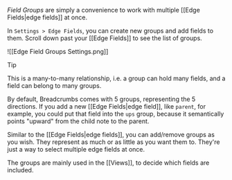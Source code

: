 _Field Groups_ are simply a convenience to work with multiple [[Edge Fields|edge fields]] at once.

In `Settings > Edge Fields`, you can create new groups and add fields to them. Scroll down past your [[Edge Fields]] to see the list of groups.

![[Edge Field Groups Settings.png]]

> [!TIP]
> This is a many-to-many relationship, i.e. a group can hold many fields, and a field can belong to many groups.

By default, Breadcrumbs comes with 5 groups, representing the 5 directions. If you add a new [[Edge Fields|edge field]], like `parent`, for example, you could put that field into the `ups` group, because it semantically points "upward" from the child note to the parent.

Similar to the [[Edge Fields|edge fields]], you can add/remove groups as you wish. They represent as much or as little as you want them to. They're just a way to select multiple edge fields at once.

The groups are mainly used in the [[Views]], to decide which fields are included.
